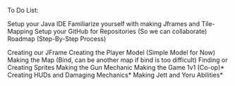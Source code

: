 To Do List:

Setup your Java IDE
Familiarize yourself with making Jframes and Tile-Mapping
Setup your GitHub for Repositories (So we can collaborate)
Roadmap (Step-By-Step Process)

Creating our JFrame
Creating the Player Model (Simple Model for Now)
Making the Map (Bind, can be another map if bind is too difficult)
Finding or Creating Sprites
Making the Gun Mechanic
Making the Game 1v1 (Co-op)*
Creating HUDs and Damaging Mechanics*
Making Jett and Yoru Abilities*
